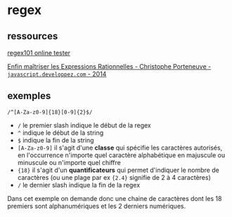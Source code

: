 # regex

## ressources

[regex101 online tester](https://regex101.com/)

[Enfin maîtriser les Expressions Rationnelles - Christophe Porteneuve - `javascript.developpez.com` - 2014](https://javascript.developpez.com/tutoriels/maitriser-expressions-rationnelles/)

## exemples

`/^[A-Za-z0-9]{18}[0-9]{2}$/`

- `/` le premier slash indique le début de la regex
- `^` indique le début de la string
- `$` indique la fin de la string
- `[A-Za-z0-9]` il s'agit d'une **classe** qui spécifie les caractères autorisés, en l'occurrence n'importe quel caractère alphabétique en majuscule ou minuscule ou n'importe quel chiffre
- `{18}` il s'agit d'un **quantificateurs** qui permet d'indiquer le nombre de caractères (ou une plage par ex `{2.4}` signifie de 2 à 4 caractères)
- `/` le dernier slash indique la fin de la regex

Dans cet exemple on demande donc une chaine de caractères dont les 18 premiers sont alphanumériques et les 2 derniers numériques.
